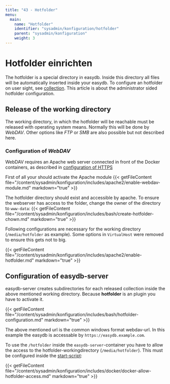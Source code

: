 ```yaml
---
title: "43 - Hotfolder"
menu:
  main:
    name: "Hotfolder"
    identifier: "sysadmin/konfiguration/hotfolder"
    parent: "sysadmin/konfiguration"
    weight: 3
---
```

# Hotfolder einrichten

The hotfolder is a special directory in easydb. Inside this directory all files will be automatically inserted inside your easydb. To configure an hotfolder on user sight, see [collection](/en/webfrontend/datamanagement/search/uickaccess/collection). 
This article is about the administrator sided hotfolder configuration. 

## Release of the working directory

The working directory, in which the hotfolder will be reachable must be released with operating system means. Normally this will be done by *WebDAV*. Other options like *FTP* or *SMB* are also possible but not described here. 

### Configuration of *WebDAV*

WebDAV requires an Apache web server connected in front of the Docker containers, as described in [configuration of HTTPS](/en/sysadmin/konfiguration/https)

First of all your should activate the Apache module
{{< getFileContent file="/content/sysadmin/konfiguration/includes/apache2/enable-webdav-module.md" markdown="true" >}}

The hotfolder directory should exist and accessible by apache. To ensure the webserver has access to the folder, change the owner of the directory to `www-data`:
{{< getFileContent file="/content/sysadmin/konfiguration/includes/bash/create-hotfolder-chown.md" markdown="true" >}}

Following configurations are necessary for the working directory (`/media/hotfolder` as example). Some options in `VirtualHost` were removed to ensure this gets not to big.

{{< getFileContent file="/content/sysadmin/konfiguration/includes/apache2/enable-hotfolder.md" markdown="true" >}}

## Configuration of easydb-server

easydb-server creates subdirectories for each released collection inside the above mentioned working directory. Because **hotfolder** is an plugin you have to activate it. 

{{< getFileContent file="/content/sysadmin/konfiguration/includes/bash/hotfolder-configuration.md" markdown="true" >}}

The above mentioned url is the common windows format webdav-url. In this example the easydb is accessable by `https://easydb.example.com`.

To use the `/hotfolder` inside the `easydb-server`-container you have to allow the access to the hotfolder-workingdirectory (`/media/hotfolder`). This must be configured inside the [start-script](/en/sysadmin/installation):

{{< getFileContent file="/content/sysadmin/konfiguration/includes/docker/docker-allow-hotfolder-access.md" markdown="true" >}}